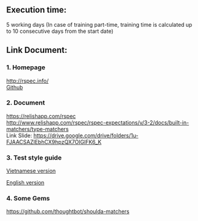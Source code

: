 ## Execution time:
5 working days (In case of training part-time, training time is calculated up to 10 consecutive days from the start date)
## Link Document:
### 1. Homepage
http://rspec.info/<br>
[Github](https://github.com/rspec/rspec)

### 2. Document
https://relishapp.com/rspec
<br>
http://www.relishapp.com/rspec/rspec-expectations/v/3-2/docs/built-in-matchers/type-matchers
<br>
Link Slide: https://drive.google.com/drive/folders/1u-FJAACSAZlEbhCX9hpzQX7OIGlFK6_K

### 3. Test style guide
[Vietnamese version](https://github.com/framgia/coding-standards/blob/master/vn/rails/test.md)

[English version](https://github.com/framgia/coding-standards/blob/master/eng/rails/test.md)

### 4. Some Gems
https://github.com/thoughtbot/shoulda-matchers
